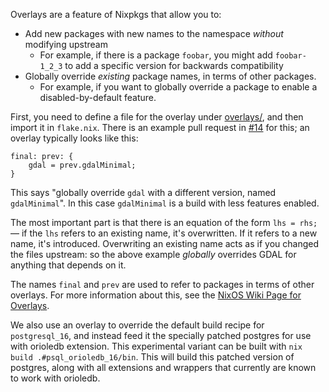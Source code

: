 Overlays are a feature of Nixpkgs that allow you to:

- Add new packages with new names to the namespace _without_ modifying upstream
  - For example, if there is a package `foobar`, you might add `foobar-1_2_3` to
    add a specific version for backwards compatibility
- Globally override _existing_ package names, in terms of other packages.
  - For example, if you want to globally override a package to enable a
    disabled-by-default feature.

First, you need to define a file for the overlay under
[overlays/](../overlays/), and then import it in `flake.nix`. There is an
example pull request in
[#14](https://github.com/supabase/nix-postgres/issues/14) for this; an overlay
typically looks like this:

```
final: prev: {
    gdal = prev.gdalMinimal;
}
```

This says "globally override `gdal` with a different version, named
`gdalMinimal`". In this case `gdalMinimal` is a build with less features
enabled.

The most important part is that there is an equation of the form `lhs = rhs;`
&mdash; if the `lhs` refers to an existing name, it's overwritten. If it refers
to a new name, it's introduced. Overwriting an existing name acts as if you
changed the files upstream: so the above example _globally_ overrides GDAL for
anything that depends on it.

The names `final` and `prev` are used to refer to packages in terms of other
overlays. For more information about this, see the
[NixOS Wiki Page for Overlays](https://nixos.wiki/wiki/Overlays).

We also use an overlay to override the default build recipe for `postgresql_16`, and instead feed it the specially patched postgres for use with orioledb extension. This experimental variant can be built with `nix build .#psql_orioledb_16/bin`. This will build this patched version of postgres, along with all extensions and wrappers that currently are known to work with orioledb.
